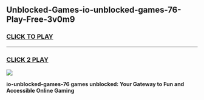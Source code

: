 
## Unblocked-Games-io-unblocked-games-76-Play-Free-3v0m9
<h3>
<a href="https://premium76.site?title=io-unblocked-games-76&ref=23A">CLICK TO PLAY</a></h3>
<hr>

<h3>
<a href="https://premium76.site?title=io-unblocked-games-76&ref=23A">CLICK 2 PLAY</a>
  
</h3>

<a href="https://premium76.site?title=io-unblocked-games-76&ref=23A"><img src="https://clearcache.store/games.png"></a>


**io-unblocked-games-76 games unblocked: Your Gateway to Fun and Accessible Online Gaming**
